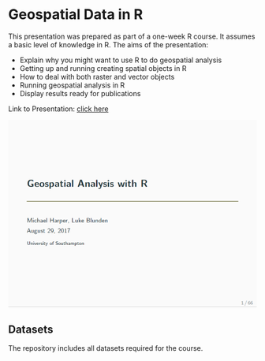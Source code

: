 # Geospatial Data in R

This presentation was prepared as part of a one-week R course. It assumes a basic level of knowledge in R. The aims of the presentation:

- Explain why you might want to use R to do geospatial analysis
- Getting up and running creating spatial objects in R
- How to deal with both raster and vector objects
- Running geospatial analysis in R
- Display results ready for publications

Link to Presentation: [click here](Presentation/SpatialDataLecture.pdf)

![](TitleSlide.png)

## Datasets

The repository includes all datasets required for the course.


